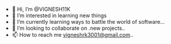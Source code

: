 - 👋 Hi, I’m @VIGNESH11K
- 👀 I’m interested in learning new things 
- 🌱 I’m currently learning ways to battle the world of software...
- 💞️ I’m looking to collaborate on .new projects..
- 📫 How to reach me vigneshrk3001@gmail.com..

<!---
VIGNESH11K/VIGNESH11K is a ✨ special ✨ repository because its `README.md` (this file) appears on your GitHub profile.
You can click the Preview link to take a look at your changes.
--->
